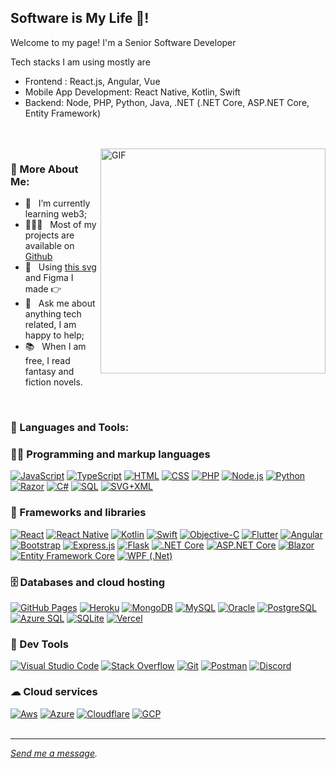 ## Software is My Life 👋!

Welcome to my page!
I'm a Senior Software Developer

Tech stacks I am using mostly are
- Frontend : React.js, Angular, Vue
- Mobile App Development: React Native, Kotlin, Swift
- Backend: Node, PHP, Python, Java, .NET (.NET Core, ASP.NET Core, Entity Framework)


<br/>
<br/>

<img align="right" alt="GIF" src="https://raw.githubusercontent.com/rahul-jha98/rahul-jha98/main/techstack.gif" width="360px"/>
  
### 🧐 More About Me:

- 🌱 &nbsp; I’m currently learning web3; 
- 👨🏻‍💻 &nbsp; Most of my projects are available on [Github](https://github.com/coala1010?tab=repositories)
- 🎨 &nbsp; Using [this svg](https://storyset.com/illustration/javascript-frameworks/amico) and Figma I made 👉
- 💬 &nbsp; Ask me about anything tech related, I am happy to help;
- 📚 &nbsp; When I am free, I read fantasy and fiction novels. 

<br>

### 🔨 Languages and Tools:

### 👨‍💻 Programming and markup languages

<p>
    <a href="https://github.com/search?q=user%3ACoala1010+language%3Ajavascript"><img alt="JavaScript" src="https://img.shields.io/badge/JavaScript-F7DF1E.svg?logo=javascript&logoColor=black"></a>
    <a href="https://github.com/search?q=user%3ACoala1010+language%3AtypeScript"><img alt="TypeScript" src="https://img.shields.io/badge/TypeScript-007ACC.svg?logo=typescript&logoColor=white"></a>
    <a href="https://github.com/search?q=user%3ACoala1010+language%3Ahtml"><img alt="HTML" src="https://img.shields.io/badge/HTML-E34F26.svg?logo=html5&logoColor=white"></a>
    <a href="https://github.com/search?q=user%3ACoala1010+language%3Acss"><img alt="CSS" src="https://img.shields.io/badge/CSS-1572B6.svg?logo=css3&logoColor=white"></a>
    <a href="https://github.com/search?q=user%3ACoala1010+language%3Aphp"><img alt="PHP" src="https://img.shields.io/badge/PHP-777BB4.svg?logo=php&logoColor=white"></a>
    <a href="https://github.com/search?q=user%3ACoala1010+language%3Anodejs"><img alt="Node.js" src="https://img.shields.io/badge/Node.js-43853D.svg?logo=node.js&logoColor=white"></a>
    <a href="https://github.com/search?q=user%3ACoala1010+language%3Apython"><img alt="Python" src="https://img.shields.io/badge/Python-14354C.svg?logo=python&logoColor=white"></a>    
    <a href="#"><img alt="Razor" src="https://img.shields.io/badge/Razor-512BD4.svg?logo=razor&logoColor=white"></a>
    <a href="https://github.com/search?q=user%3ACoala1010+language%3Acsharp"><img alt="C#" src="https://custom-icon-badges.demolab.com/badge/C%23-68217A.svg?logo=cs2&logoColor=white"></a>
    <a href="https://github.com/search?q=user%3ACoala1010+language%3Asql"><img alt="SQL" src="https://custom-icon-badges.demolab.com/badge/SQL-025E8C.svg?logo=database&logoColor=white"></a>
    <a href="https://github.com/search?q=user%3ACoala1010+language%3Asvg"><img alt="SVG+XML" src="https://img.shields.io/badge/SVG%2BXML-e0982c.svg?logo=svg&logoColor=white"></a>
    
</p>

### 🧰 Frameworks and libraries

<p>
    <a href="#"><img alt="React" src="https://img.shields.io/badge/React-20232a.svg?logo=react&logoColor=%2361DAFB"></a>
    <a href="#"><img alt="React Native" src="https://img.shields.io/badge/React_Native-%2320232a.svg?logo=react&logoColor=%2361DAFB"></a>
    <a href="#"><img alt="Kotlin" src="https://img.shields.io/badge/Kotlin-7F52FF.svg?logo=kotlin&logoColor=white"></a>
    <a href="#"><img alt="Swift" src="https://img.shields.io/badge/Swift-FA7343.svg?logo=swift&logoColor=white"></a>
    <a href="#"><img alt="Objective-C" src="https://img.shields.io/badge/Objective--C-%233A95E3.svg?logo=apple&logoColor=white"></a>
    <a href="#"><img alt="Flutter" src="https://img.shields.io/badge/Flutter-%2302569B.svg?logo=flutter&logoColor=white"></a>
    <a href="#"><img alt="Angular" src="https://img.shields.io/badge/Angular-%23DD0031.svg?&logo=angular&logoColor=white"></a>
    <a href="#"><img alt="Bootstrap" src="https://img.shields.io/badge/Bootstrap-7952B3.svg?logo=bootstrap&logoColor=white"></a>
    <a href="#"><img alt="Express.js" src="https://img.shields.io/badge/Express.js-404d59.svg?logo=express&logoColor=white"></a>
    <a href="#"><img alt="Flask" src="https://img.shields.io/badge/Flask-000000.svg?logo=flask&logoColor=white"></a>
    <a href="#"><img alt=".NET Core" src="https://img.shields.io/badge/.NET_Core-512BD4.svg?logo=.net&logoColor=white"></a>
    <a href="#"><img alt="ASP.NET Core" src="https://img.shields.io/badge/ASP.NET_Core-5C2D91.svg?logo=dotnet&logoColor=white"></a>
    <a href="#"><img alt="Blazor" src="https://img.shields.io/badge/Blazor-9446FF.svg?logo=blazor&logoColor=white"></a>
    <a href="#"><img alt="Entity Framework Core" src="https://img.shields.io/badge/EF_Core-6E4B8E.svg?logo=dotnet&logoColor=white"></a>
    <a href="#"><img alt="WPF (.Net)" src="https://img.shields.io/badge/WPF-5C2D91?logo=.net&logoColor=white"></a>
</p>

### 🗄️ Databases and cloud hosting

<p>
    <a href="#"><img alt="GitHub Pages" src="https://img.shields.io/badge/GitHub%20Pages-327FC7.svg?logo=github&logoColor=white"></a>
    <a href="#"><img alt="Heroku" src="https://img.shields.io/badge/Heroku-430098.svg?logo=heroku&logoColor=white"></a>
    <a href="#"><img alt="MongoDB" src ="https://img.shields.io/badge/MongoDB-4ea94b.svg?logo=mongodb&logoColor=white"></a>
    <a href="#"><img alt="MySQL" src="https://img.shields.io/badge/MySQL-00f.svg?logo=mysql&logoColor=white"></a>
    <a href="#"><img alt="Oracle" src ="https://img.shields.io/badge/Oracle-F00000.svg?logo=oracle&logoColor=white"></a>
    <a href="#"><img alt="PostgreSQL" src ="https://img.shields.io/badge/PostgreSQL-316192.svg?logo=postgresql&logoColor=white"></a>
    <a href="#"><img alt="Azure SQL" src="https://img.shields.io/badge/Azure_SQL-0078D4.svg?logo=microsoftsqlserver&logoColor=white"></a>
    <a href="#"><img alt="SQLite" src ="https://img.shields.io/badge/SQLite-07405e.svg?logo=sqlite&logoColor=white"></a>
    <a href="#"><img alt="Vercel" src="https://img.shields.io/badge/Vercel-000000.svg?logo=vercel&logoColor=white"></a>
</p>

### 👨‍ Dev Tools

<p>
    <a href="#"><img alt="Visual Studio Code" src="https://img.shields.io/badge/Visual%20Studio%20Code-0078d7.svg?logo=visualstudiocode&logoColor=white"></a>
    <a href="#"><img alt="Stack Overflow" src="https://img.shields.io/badge/-Stack%20Overflow-FE7A16?logo=stack-overflow&logoColor=white"></a>
    <a href="#"><img alt="Git" src="https://img.shields.io/badge/Git-F05033.svg?logo=git&logoColor=white"></a>
    <a href="#"><img alt="Postman" src="https://img.shields.io/badge/Postman-FF6C37?logo=postman&logoColor=white"></a>
    <a href="#"><img alt="Discord" src="https://img.shields.io/badge/-Discord-5865F2.svg?logo=discord&logoColor=white"></a>
</p>

### ☁ Cloud services
<p>
 <a href="#"><img alt="Aws" src="https://img.shields.io/badge/Amazon_AWS-FF9900?style=for-the-badge&logo=amazonaws&logoColor=white"></a>          
 <a href="#"><img alt="Azure" src="https://img.shields.io/badge/Azure_Functions-0062AD?style=for-the-badge&logo=azure-functions&logoColor=white"></a>  
 <a href="#"><img alt="Cloudflare" src="https://img.shields.io/badge/Cloudflare-F38020?style=for-the-badge&logo=Cloudflare&logoColor=white"></a> 
<a href="#"><img alt="GCP" src="https://img.shields.io/badge/Google_Cloud-4285F4?style=for-the-badge&logo=google-cloud&logoColor=white"></a>             
<br>


<br>

------
*[Send me a message](mailto:coalabear1012@gmail.com).*
